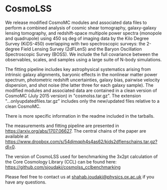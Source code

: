# CosmoLSS

We release modified CosmoMC modules and associated data files to perform a combined analysis of cosmic shear tomography, galaxy-galaxy lensing tomography, and redshift-space multipole power spectra (monopole and quadrupole) using 450 sq deg of imaging data by the Kilo Degree Survey (KiDS-450) overlapping with two spectroscopic surveys: the 2-degree Field Lensing Survey (2dFLenS) and the Baryon Oscillation Spectroscopic Survey (BOSS). We include the full covariance between the observables, scales, and samples using a large suite of N-body simulations.

The fitting pipeline includes key astrophysical systematics arising from intrinsic galaxy alignments, baryonic effects in the nonlinear matter power spectrum, photometric redshift uncertainties, galaxy bias, pairwise velocity dispersion, and shot noise (the latter three for each galaxy sample). The modified modules and associated data are contained in a clean version of CosmoMC (July 2015 version) in "cosmolss.tar.gz". The extension "...onlyupdatedfiles.tar.gz" includes only the new/updated files relative to a clean CosmoMC.

There is more specific information in the readme included in the tarballs. 

The measurements and fitting pipeline are presented in https://arxiv.org/abs/1707.06627. The central chains of the paper are available at https://www.dropbox.com/s/54djmqph4s4as62/kids2dflenschains.tar.gz?dl=0.

The version of CosmoLSS used for benchmarking the 3x2pt calculation of the Core Cosmology Library (CCL) can be found here: https://github.com/sjoudaki/cosmolss_cclbenchmarking

Please feel free to contact us at shahab.joudaki@physics.ox.ac.uk if you have any questions.
